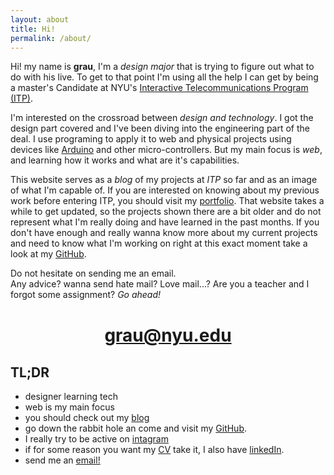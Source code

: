 ```yaml
---
layout: about
title: Hi!
permalink: /about/
---
```


Hi! my name is **grau**, I'm a *design major* that is trying to figure out what to do with his live. To get to that point I'm using all the help I can get by being a master's Candidate at NYU's [Interactive Telecommunications Program (ITP)][a1]. 

I'm interested on the crossroad between *design and technology*. I got the design part covered and I've been diving into the engineering part of the deal. I use programing to apply it to web and physical projects using devices like [Arduino][a2] and other micro-controllers. But my main focus is *web*, and learning how it works and what are it's capabilities.

This website serves as a *blog* of my projects at *ITP* so far and as an image of what I'm capable of. If you are interested on knowing about my previous work before entering ITP, you should visit my [portfolio][a3]. That website takes a while to get updated, so the projects shown there are a bit older and do not represent what I'm really doing and have learned in the past months. If you don't have enough and really wanna know more about my current projects and need to know what I'm working on right at this exact moment take a look at my [GitHub][a4].

Do not hesitate on sending me an email. <br> Any advice? wanna send hate mail? Love mail...? Are you a teacher and I forgot some assignment? *Go ahead!* 
<h1 style="text-align:center; margin-top:40px;"><a href="mailto:grau@nyu.edu?Subject='Sup!" target="_top">grau@nyu.edu</a></h1>


## TL;DR

* designer learning tech
* web is my main focus
* you should check out my [blog][a3]
* go down the rabbit hole an come and visit my [GitHub][a4].
* I really try to be active on [intagram][a5]
* if for some reason you want my [CV][CV] take it, I also have [linkedIn][a6].
* send me an <a href="mailto:grau@nyu.edu?Subject='Sup!" target="_top">email!</a>




[a1]: https://tisch.nyu.edu/itp
[a2]: https://arduino.cc
[a3]: http://graupuche.info
[a4]: https://github.com/grauPuche
[a5]: https://www.instagram.com/grauPuche/
[a6]: https://www.linkedin.com/in/grauPuche/

[CV]: /assets/cv_Grau_Puche.pdf